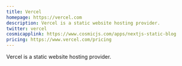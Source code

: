 ```yaml
---
title: Vercel
homepage: https://vercel.com
description: Vercel is a static website hosting provider.
twitter: vercel
cosmicapplink: https://www.cosmicjs.com/apps/nextjs-static-blog
pricing: https://www.vercel.com/pricing
---
```


Vercel is a static website hosting provider.